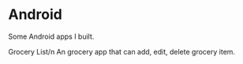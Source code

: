 # Android
Some Android apps I built.

Grocery List/n
An grocery app that can add, edit, delete grocery item.
